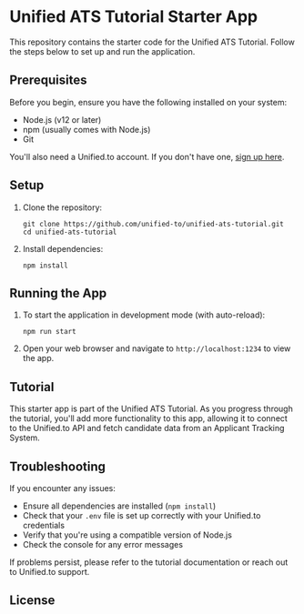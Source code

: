 # Unified ATS Tutorial Starter App

This repository contains the starter code for the Unified ATS Tutorial. Follow the steps below to set up and run the application.

## Prerequisites

Before you begin, ensure you have the following installed on your system:

- Node.js (v12 or later)
- npm (usually comes with Node.js)
- Git

You'll also need a Unified.to account. If you don't have one, [sign up here](https://unified.to/).

## Setup

1. Clone the repository:

   ```
   git clone https://github.com/unified-to/unified-ats-tutorial.git
   cd unified-ats-tutorial
   ```

2. Install dependencies:

   ```
   npm install
   ```

## Running the App

1. To start the application in development mode (with auto-reload):

   ```
   npm run start
   ```

2. Open your web browser and navigate to `http://localhost:1234` to view the app.

## Tutorial

This starter app is part of the Unified ATS Tutorial. As you progress through the tutorial, you'll add more functionality to this app, allowing it to connect to the Unified.to API and fetch candidate data from an Applicant Tracking System.

## Troubleshooting

If you encounter any issues:

- Ensure all dependencies are installed (`npm install`)
- Check that your `.env` file is set up correctly with your Unified.to credentials
- Verify that you're using a compatible version of Node.js
- Check the console for any error messages

If problems persist, please refer to the tutorial documentation or reach out to Unified.to support.

## License
